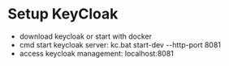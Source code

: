 # Setup KeyCloak
* download keycloak or start with docker
* cmd start keycloak server: kc.bat start-dev --http-port 8081
* access keycloak management: localhost:8081